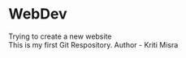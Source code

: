 # WebDev
Trying to create a new website
<br>
This is my first Git Respository.
Author - Kriti Misra

